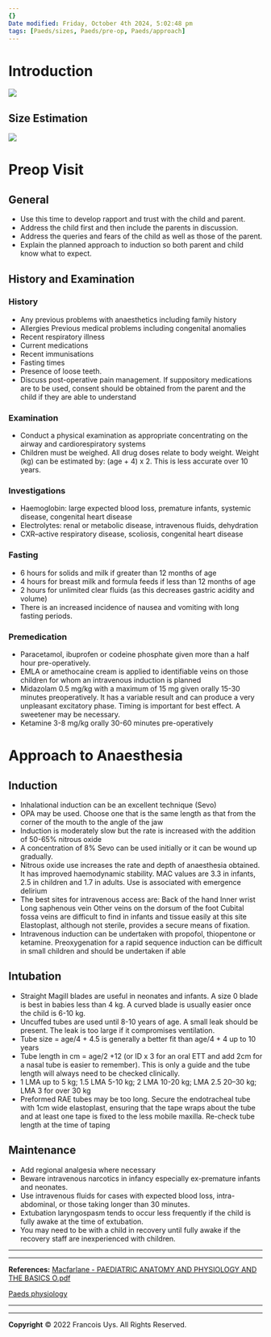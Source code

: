 ```yaml
---
{}
Date modified: Friday, October 4th 2024, 5:02:48 pm
tags: [Paeds/sizes, Paeds/pre-op, Paeds/approach]
---
```


# Introduction

![](Pasted%20image%2020240314150958.png)

## Size Estimation

![](Pasted%20image%2020240314151134.png)

# Preop Visit

## General
- Use this time to develop rapport and trust with the child and parent.
- Address the child first and then include the parents in discussion.
- Address the queries and fears of the child as well as those of the parent.
- Explain the planned approach to induction so both parent and child know what to expect.
## History and Examination
### History
- Any previous problems with anaesthetics including family history
- Allergies Previous medical problems including congenital anomalies
- Recent respiratory illness
- Current medications
- Recent immunisations
- Fasting times
- Presence of loose teeth.
- Discuss post-operative pain management. If suppository medications are to be used, consent should be obtained from the parent and the child if they are able to understand
### Examination
- Conduct a physical examination as appropriate concentrating on the airway and cardiorespiratory systems
- Children must be weighed. All drug doses relate to body weight. Weight (kg) can be estimated by: (age + 4) x 2. This is less accurate over 10 years.
### Investigations
- Haemoglobin: large expected blood loss, premature infants, systemic disease, congenital heart disease
- Electrolytes: renal or metabolic disease, intravenous fluids, dehydration
- CXR–active respiratory disease, scoliosis, congenital heart disease
### Fasting
- 6 hours for solids and milk if greater than 12 months of age
- 4 hours for breast milk and formula feeds if less than 12 months of age
- 2 hours for unlimited clear fluids (as this decreases gastric acidity and volume)
- There is an increased incidence of nausea and vomiting with long fasting periods.
### Premedication
- Paracetamol, ibuprofen or codeine phosphate given more than a half hour pre-operatively.
- EMLA or amethocaine cream is applied to identifiable veins on those children for whom an intravenous induction is planned
- Midazolam 0.5 mg/kg with a maximum of 15 mg given orally 15-30 minutes preoperatively. It has a variable result and can produce a very unpleasant excitatory phase. Timing is important for best effect. A sweetener may be necessary.
- Ketamine 3-8 mg/kg orally 30-60 minutes pre-operatively

# Approach to Anaesthesia

## Induction
- Inhalational induction can be an excellent technique (Sevo)
- OPA may be used. Choose one that is the same length as that from the corner of the mouth to the angle of the jaw
- Induction is moderately slow but the rate is increased with the addition of 50-65% nitrous oxide
- A concentration of 8% Sevo can be used initially or it can be wound up gradually.
- Nitrous oxide use increases the rate and depth of anaesthesia obtained. It has improved haemodynamic stability. MAC values are 3.3 in infants, 2.5 in children and 1.7 in adults. Use is associated with emergence delirium
- The best sites for intravenous access are: Back of the hand Inner wrist Long saphenous vein Other veins on the dorsum of the foot Cubital fossa veins are difficult to find in infants and tissue easily at this site Elastoplast, although not sterile, provides a secure means of fixation.
- Intravenous induction can be undertaken with propofol, thiopentone or ketamine. Preoxygenation for a rapid sequence induction can be difficult in small children and should be undertaken if able
## Intubation
- Straight Magill blades are useful in neonates and infants. A size 0 blade is best in babies less than 4 kg. A curved blade is usually easier once the child is 6-10 kg.
- Uncuffed tubes are used until 8-10 years of age. A small leak should be present. The leak is too large if it compromises ventilation.
- Tube size = age/4 + 4.5 is generally a better fit than age/4 + 4 up to 10 years
- Tube length in cm = age/2 +12 (or ID x 3 for an oral ETT and add 2cm for a nasal tube is easier to remember). This is only a guide and the tube length will always need to be checked clinically.
- 1 LMA up to 5 kg; 1.5 LMA 5-10 kg; 2 LMA 10-20 kg; LMA 2.5 20–30 kg; LMA 3 for over 30 kg
- Preformed RAE tubes may be too long. Secure the endotracheal tube with 1cm wide elastoplast, ensuring that the tape wraps about the tube and at least one tape is fixed to the less mobile maxilla. Re-check tube length at the time of taping
## Maintenance
- Add regional analgesia where necessary
- Beware intravenous narcotics in infancy especially ex-premature infants and neonates.
- Use intravenous fluids for cases with expected blood loss, intra-abdominal, or those taking longer than 30 minutes.
- Extubation laryngospasm tends to occur less frequently if the child is fully awake at the time of extubation.
- You may need to be with a child in recovery until fully awake if the recovery staff are inexperienced with children.

---

---
**References:** [Macfarlane - PAEDIATRIC ANATOMY AND PHYSIOLOGY AND THE BASICS O.pdf](zotero://select/library/items/EUC5A8AS)

[Paeds physiology](https://www.frcamindmaps.org/mindmaps/charliecox/paedsphysiology/paedsphysiology.html)

---------------------------------------------------------------------------------------------
---
**Copyright**
© 2022 Francois Uys. All Rights Reserved.